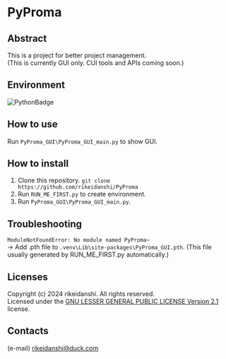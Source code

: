 # PyProma
## Abstract
This is a project for better project management.  
(This is currently GUI only. CUI tools and APIs coming soon.)  
## Environment
![PythonBadge](https://img.shields.io/badge/Python-3.10-%3776AB?logo=python)  
## How to use
Run `PyProma_GUI\PyProma_GUI_main.py` to show GUI.  
## How to install
1. Clone this repository. `git clone https://github.com/rikeidanshi/PyProma`  
2. Run `RUN_ME_FIRST.py` to create environment.
3. Run `PyProma_GUI\PyProma_GUI_main.py`.  
## Troubleshooting
`ModuleNotFoundError: No module named PyProma~`  
-> Add .pth file to `.venv\Lib\site-packages\PyProma_GUI.pth`. (This file usually generated by RUN_ME_FIRST.py automatically.)  
## Licenses
Copyright (c) 2024 rikeidanshi. All rights reserved.  
Licensed under the [GNU LESSER GENERAL PUBLIC LICENSE Version 2.1](https://github.com/rikeidanshi/PyProma/blob/main/LICENSE) license.  
## Contacts
(e-mail) rikeidanshi@duck.com



